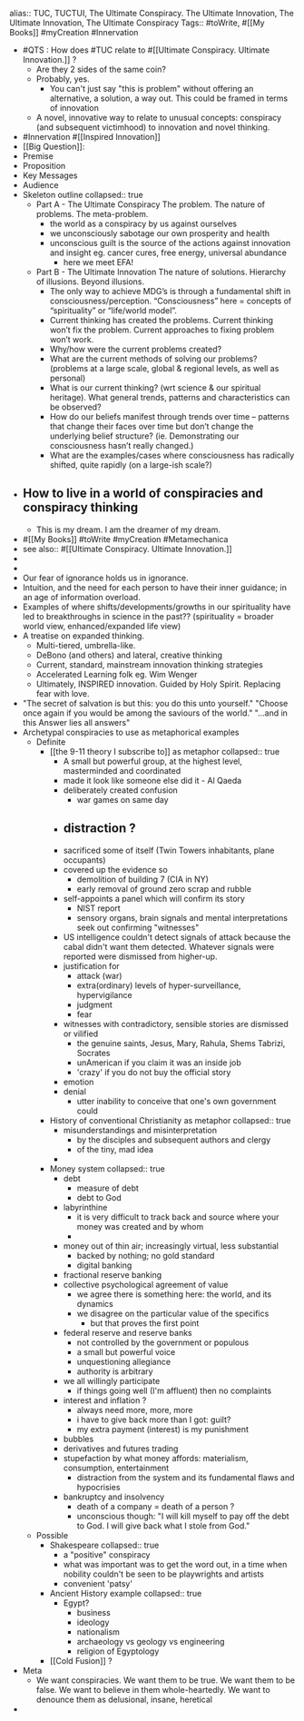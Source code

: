 alias:: TUC, TUCTUI, The Ultimate Conspiracy. The Ultimate Innovation, The Ultimate Innovation, The Ultimate Conspiracy
Tags:: #toWrite, #[[My Books]] #myCreation #Innervation

- #QTS : How does #TUC relate to #[[Ultimate Conspiracy. Ultimate Innovation.]] ?
	- Are they 2 sides of the same coin?
	- Probably, yes.
		- You can't just say "this is problem" without offering an alternative, a solution, a way out. This could be framed in terms of innovation
	- A novel, innovative way to relate to unusual concepts: conspiracy (and subsequent victimhood) to innovation and novel thinking.
- #Innervation #[[Inspired Innovation]]
- [[Big Question]]:
- Premise
- Proposition
- Key Messages
- Audience
- Skeleton outline
  collapsed:: true
	- Part A - The Ultimate Conspiracy
	  The problem. The nature of problems. The meta-problem.
		- the world as a conspiracy by us against ourselves
		- we unconsciously sabotage our own prosperity and health
		- unconscious guilt is the source of the actions against innovation and insight eg. cancer cures, free energy, universal abundance
			- here we meet EFA!
	- Part B - The Ultimate Innovation
	  The nature of solutions. Hierarchy of illusions. Beyond illusions.
		- The only way to achieve MDG’s is through a fundamental shift in consciousness/perception. “Consciousness” here = concepts of “spirituality” or “life/world model”.
		- Current thinking has created the problems. Current thinking won’t fix the problem. Current approaches to fixing problem won’t work.
		- Why/how were the current problems created?
		- What are the current methods of solving our problems?
		  (problems at a large scale, global & regional levels, as well as personal)
		- What is our current thinking? (wrt science & our spiritual heritage). What general trends, patterns and characteristics can be observed?
		- How do our beliefs manifest through trends over time – patterns that change their faces over time but don’t change the underlying belief structure? (ie. Demonstrating our consciousness hasn’t really changed.)
		- What are the examples/cases where consciousness has radically shifted, quite rapidly (on a large-ish scale?)
- ## How to live in a world of conspiracies and conspiracy thinking
	- This is my dream. I am the dreamer of my dream.
- #[[My Books]] #toWrite #myCreation #Metamechanica
- see also:: #[[Ultimate Conspiracy. Ultimate Innovation.]]
-
-
- Our fear of ignorance holds us in ignorance.
- Intuition, and the need for each person to have their inner guidance; in an age of information overload.
- Examples of where shifts/developments/growths in our spirituality have led to breakthroughs in science in the past?? (spirituality = broader world view, enhanced/expanded life view)
- A treatise on expanded thinking.
	- Multi-tiered, umbrella-like.
	- DeBono (and others) and lateral, creative thinking
	- Current, standard, mainstream innovation thinking strategies
	- Accelerated Learning folk eg. Wim Wenger
	- Ultimately, INSPIRED innovation. Guided by Holy Spirit. Replacing fear with love.
- "The secret of salvation is but this: you do this unto yourself."
  "Choose once again if you would be among the saviours of the world."
  "...and in this Answer lies all answers"
- Archetypal conspiracies to use as metaphorical examples
	- Definite
		- [[the 9-11 theory I subscribe to]] as metaphor
		  collapsed:: true
			- A small but powerful group, at the highest level, masterminded and coordinated
			- made it look like someone else did it - Al Qaeda
			- deliberately created confusion
				- war games on same day
			- distraction ?
				-
			- sacrificed some of itself (Twin Towers inhabitants, plane occupants)
			- covered up the evidence so
				- demolition of building 7 (CIA in NY)
				- early removal of ground zero scrap and rubble
			- self-appoints a panel which will confirm its story
				- NIST report
				- sensory organs, brain signals and mental interpretations seek out confirming "witnesses"
			- US intelligence couldn't detect signals of attack because the cabal didn't want them detected. Whatever signals were reported were dismissed from higher-up.
			- justification for
				- attack (war)
				- extra(ordinary) levels of hyper-surveillance, hypervigilance
				- judgment
				- fear
			- witnesses with contradictory, sensible stories are dismissed or vilified
				- the genuine saints, Jesus, Mary, Rahula, Shems Tabrizi, Socrates
				- unAmerican if you claim it was an inside job
				- 'crazy' if you do not buy the official story
			- emotion
			- denial
				- utter inability to conceive that one's own government could
		- History of conventional Christianity as metaphor
		  collapsed:: true
			- misunderstandings and misinterpretation
				- by the disciples and subsequent authors and clergy
				- of the tiny, mad idea
			-
		- Money system
		  collapsed:: true
			- debt
				- measure of debt
				- debt to God
			- labyrinthine
				- it is very difficult to track back and source where your money was created and by whom
				-
			- money out of thin air; increasingly virtual, less substantial
				- backed by nothing; no gold standard
				- digital banking
			- fractional reserve banking
			- collective psychological agreement of value
				- we agree there is something here: the world, and its dynamics
				- we disagree on the particular value of the specifics
					- but that proves the first point
			- federal reserve and reserve banks
				- not controlled by the government or populous
				- a small but powerful voice
				- unquestioning allegiance
				- authority is arbitrary
			- we all willingly participate
				- if things going well (I'm affluent) then no complaints
			- interest and inflation ?
				- always need more, more, more
				- i have to give back more than I got: guilt?
				- my extra payment (interest) is my punishment
			- bubbles
			- derivatives and futures trading
			- stupefaction by what money affords: materialism, consumption, entertainment
				- distraction from the system and its fundamental flaws and hypocrisies
			- bankruptcy and insolvency
				- death of a company = death of a person ?
				- unconscious though: "I will kill myself to pay off the debt to God. I will give back what I stole from God."
	- Possible
		- Shakespeare
		  collapsed:: true
			- a "positive" conspiracy
			- what was important was to get the word out, in a time when nobility couldn't be seen to be playwrights and artists
			- convenient 'patsy'
		- Ancient History example
		  collapsed:: true
			- Egypt?
				- business
				- ideology
				- nationalism
				- archaeology vs geology vs engineering
				- religion of Egyptology
		- [[Cold Fusion]] ?
- Meta
	- We want conspiracies. We want them to be true. We want them to be false. We want to believe in them whole-heartedly. We want to denounce them as delusional, insane, heretical
-